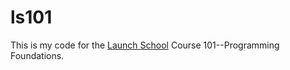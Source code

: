 # ls101

This is my code for the [Launch School](https://launchschool.com) Course 101--Programming Foundations.


